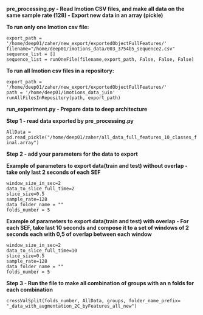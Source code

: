 **pre_processing.py - Read Imotion CSV files, and make all data on the same sample rate (128) - Export new data in an array (pickle)**

**To run only one Imotion csv file:**
```
export_path = '/home/deep01/zaher/new_export/exportedObjectFullFeatures/'
filename="/home/deep01/imotions_data/003_3754b5_sequence2.csv"
sequence_list = []
sequence_list = runOneFile(filename,export_path, False, False, False)
```

**To run all Imotion csv files in a repository:**
```
export_path = '/home/deep01/zaher/new_export/exportedObjectFullFeatures/'
path = '/home/deep01/imotions_data_juin'
runAllFilesInRepository(path, export_path)
```

**run_experiment.py - Prepare data to deep architecture**

**Step 1 - read data exported by pre_processing.py**

`
AllData = pd.read_pickle("/home/deep01/zaher/all_data_full_features_10_classes_final.array")
`

**Step 2 - add your parameters for the data to export**

**Example of parameters to export data(train and test) without overlap - take only last 2 seconds of each SEF**

```
window_size_in_sec=2
data_to_slice_full_time=2
slice_size=0.5
sample_rate=128
data_folder_name = ""
folds_number = 5
```

**Example of parameters to export data(train and test) with overlap - For each SEF, take last 10 seconds and compose it to a set of windows of 2 seconds each with 0,5 of overlap between each window**

```
window_size_in_sec=2
data_to_slice_full_time=10
slice_size=0.5
sample_rate=128
data_folder_name = ""
folds_number = 5
```

**Step 3 - Run the file to make all combination of groups with an n folds for each combination**

`crossValSplit(folds_number, AllData, groups, folder_name_prefix= "_data_with_augmentation_2C_byFeatures_all_new")`

